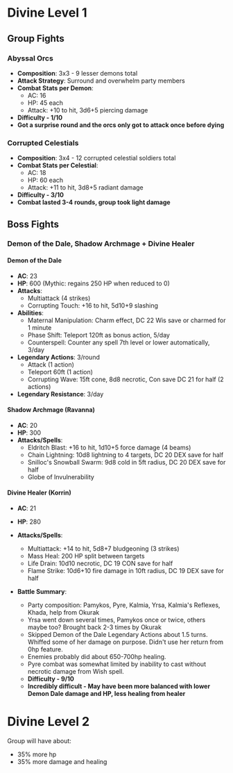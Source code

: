 # Divine Level 1

## Group Fights

### Abyssal Orcs
- **Composition**: 3x3 - 9 lesser demons total
- **Attack Strategy**: Surround and overwhelm party members
- **Combat Stats per Demon**:
  - AC: 16
  - HP: 45 each
  - Attack: +10 to hit, 3d6+5 piercing damage
- **Difficulty - 1/10**
- **Got a surprise round and the orcs only got to attack once before dying**

### Corrupted Celestials
- **Composition**: 3x4 - 12 corrupted celestial soldiers total
- **Combat Stats per Celestial**:
  - AC: 18
  - HP: 60 each
  - Attack: +11 to hit, 3d8+5 radiant damage
- **Difficulty - 3/10**
- **Combat lasted 3-4 rounds, group took light damage**

## Boss Fights

### Demon of the Dale, Shadow Archmage + Divine Healer

#### Demon of the Dale
- **AC**: 23
- **HP**: 600 (Mythic: regains 250 HP when reduced to 0)
- **Attacks**:
  - Multiattack (4 strikes)
  - Corrupting Touch: +16 to hit, 5d10+9 slashing
- **Abilities**:
  - Maternal Manipulation: Charm effect, DC 22 Wis save or charmed for 1 minute
  - Phase Shift: Teleport 120ft as bonus action, 5/day
  - Counterspell: Counter any spell 7th level or lower automatically, 3/day
- **Legendary Actions**: 3/round
  - Attack (1 action)
  - Teleport 60ft (1 action)
  - Corrupting Wave: 15ft cone, 8d8 necrotic, Con save DC 21 for half (2 actions)
- **Legendary Resistance**: 3/day

#### Shadow Archmage (Ravanna)
- **AC**: 20
- **HP**: 300
- **Attacks/Spells**:
  - Eldritch Blast: +16 to hit, 1d10+5 force damage (4 beams)
  - Chain Lightning: 10d8 lightning to 4 targets, DC 20 DEX save for half
  - Snilloc's Snowball Swarm: 9d8 cold in 5ft radius, DC 20 DEX save for half
  - Globe of Invulnerability

#### Divine Healer (Korrin)
- **AC**: 21
- **HP**: 280
- **Attacks/Spells**:
  - Multiattack: +14 to hit, 5d8+7 bludgeoning (3 strikes)
  - Mass Heal: 200 HP split between targets
  - Life Drain: 10d10 necrotic, DC 19 CON save for half
  - Flame Strike: 10d6+10 fire damage in 10ft radius, DC 19 DEX save for half

- **Battle Summary**:
  - Party composition: Pamykos, Pyre, Kalmia, Yrsa, Kalmia's Reflexes, Khada, help from Okurak
  - Yrsa went down several times, Pamykos once or twice, others maybe too? Brought back 2-3 times by Okurak
  - Skipped Demon of the Dale Legendary Actions about 1.5 turns. Whiffed some of her damage on purpose. Didn't use her return from 0hp feature.
  - Enemies probably did about 650-700hp healing.
  - Pyre combat was somewhat limited by inability to cast without necrotic damage from Wish spell.
  - **Difficulty - 9/10**
  - **Incredibly difficult - May have been more balanced with lower Demon Dale damage and HP, less healing from healer**

# Divine Level 2

Group will have about:
- 35% more hp
- 35% more damage and healing